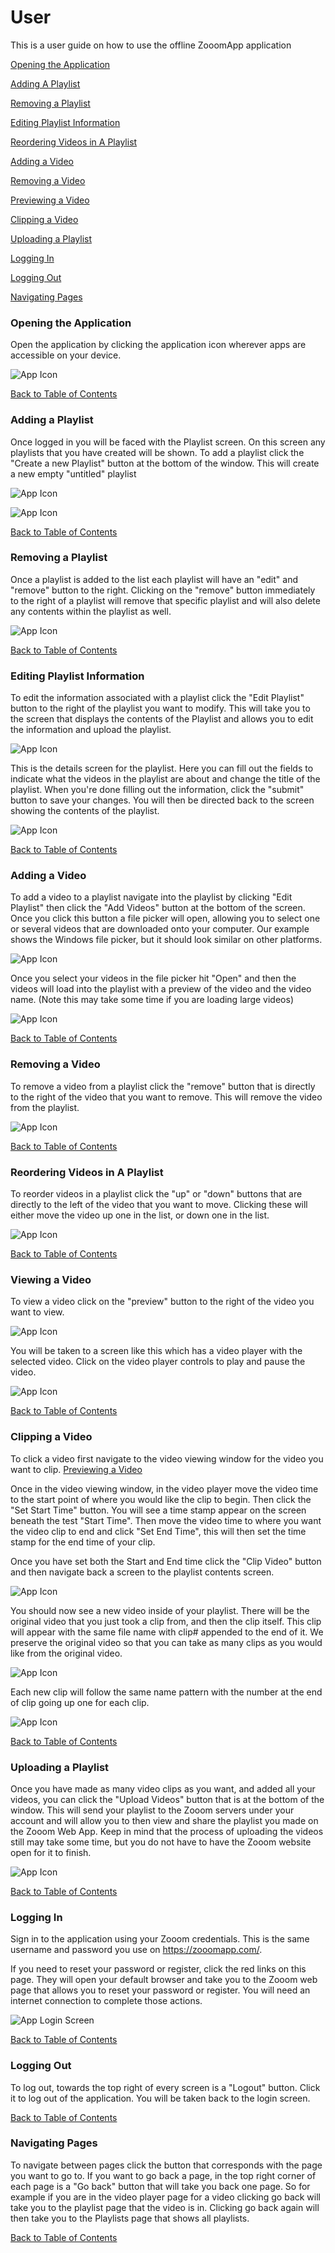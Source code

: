 # User 
This is a user guide on how to use the offline ZooomApp application

[Opening the Application](#Opening-the-Application)

[Adding A Playlist](#Adding-a-Playlist)

[Removing a Playlist](#Removing-a-Playlist)

[Editing Playlist Information](#Editing-Playlist-Information)

[Reordering Videos in A Playlist](#Reordering-Videos-in-A-Playlist)

[Adding a Video](#Adding-a-Video)

[Removing a Video](#Removing-a-Video)

[Previewing a Video](#Viewing-a-Video)

[Clipping a Video](#Clipping-a-Video)

[Uploading a Playlist](#Uploading-a-Playlist)

[Logging In](#Logging-In)

[Logging Out](#Logging-Out)

[Navigating Pages](#Navigating-Pages)

### Opening the Application
Open the application by clicking the application icon wherever apps are accessible on your device.

![App Icon](https://github.com/Line98Dev/offline-video-editing/blob/master/Auxiliary%20Files/UWP-Screenshots/windows-start-menu-application.png)

[Back to Table of Contents](#User)

### Adding a Playlist

Once logged in you will be faced with the Playlist screen. On this screen any playlists that you have created will be shown. To add a playlist click the "Create a new Playlist" button at the bottom of the window. This will create a new empty "untitled" playlist

![App Icon](https://github.com/Line98Dev/offline-video-editing/blob/master/Auxiliary%20Files/User_Documentation_Images/creating_a_playlist.png)

![App Icon](https://github.com/Line98Dev/offline-video-editing/blob/master/Auxiliary%20Files/User_Documentation_Images/default_new_playlist.png)

[Back to Table of Contents](#User)

### Removing a Playlist

Once a playlist is added to the list each playlist will have an "edit" and "remove" button to the right. Clicking on the "remove" button immediately to the right of a playlist will remove that specific playlist and will also delete any contents within the playlist as well.

![App Icon](https://github.com/Line98Dev/offline-video-editing/blob/master/Auxiliary%20Files/User_Documentation_Images/remove_a_playlist.png)

[Back to Table of Contents](#User)

### Editing Playlist Information

To edit the information associated with a playlist click the "Edit Playlist" button to the right of the playlist you want to modify. This will take you to the screen that displays the contents of the Playlist and allows you to edit the information and upload the playlist.

![App Icon](https://github.com/Line98Dev/offline-video-editing/blob/master/Auxiliary%20Files/User_Documentation_Images/edit_a_playlist.png)

This is the details screen for the playlist. Here you can fill out the fields to indicate what the videos in the playlist are about and change the title of the playlist. When you're done filling out the information, click the "submit" button to save your changes. You will then be directed back to the screen showing the contents of the playlist.

![App Icon](https://github.com/Line98Dev/offline-video-editing/blob/master/Auxiliary%20Files/User_Documentation_Images/playlist_information.png)

[Back to Table of Contents](#User)

### Adding a Video

To add a video to a playlist navigate into the playlist by clicking "Edit Playlist" then click the "Add Videos" button at the bottom of the screen.
Once you click this button a file picker will open, allowing you to select one or several videos that are downloaded onto your computer.
Our example shows the Windows file picker, but it should look similar on other platforms.

![App Icon](https://github.com/Line98Dev/offline-video-editing/blob/master/Auxiliary%20Files/UWP%20User/WindowsFileExplorer.png)

Once you select your videos in the file picker hit "Open" and then the videos will load into the playlist with a preview of the video and the video name. (Note this may take some time if you are loading large videos)

![App Icon](https://github.com/Line98Dev/offline-video-editing/blob/master/Auxiliary%20Files/UWP%20User/ListOfVideos.png)

[Back to Table of Contents](#User)

### Removing a Video

To remove a video from a playlist click the "remove" button that is directly to the right of the video that you want to remove. This will remove the video from the playlist.

![App Icon](https://github.com/Line98Dev/offline-video-editing/blob/master/Auxiliary%20Files/UWP%20User/ListOfVideos.png)

[Back to Table of Contents](#User)

### Reordering Videos in A Playlist

To reorder videos in a playlist click the "up" or "down" buttons that are directly to the left of the video that you want to move. Clicking these will either move the video up one in the list, or down one in the list.

![App Icon](https://github.com/Line98Dev/offline-video-editing/blob/master/Auxiliary%20Files/UWP%20User/ListOfVideos.png)

[Back to Table of Contents](#User)

### Viewing a Video

To view a video click on the "preview" button to the right of the video you want to view.

![App Icon](https://github.com/Line98Dev/offline-video-editing/blob/master/Auxiliary%20Files/UWP%20User/ListOfVideos.png)

You will be taken to a screen like this which has a video player with the selected video. Click on the video player controls to play and pause the video.

![App Icon](https://github.com/Line98Dev/offline-video-editing/blob/master/Auxiliary%20Files/UWP%20User/ClipPreview.png)

[Back to Table of Contents](#User)

### Clipping a Video

To click a video first navigate to the video viewing window for the video you want to clip.
[Previewing a Video](#Viewing-a-Video)

Once in the video viewing window, in the video player move the video time to the start point of where you would like the clip to begin.
Then click the "Set Start Time" button. You will see a time stamp appear on the screen beneath the test "Start Time".
Then move the video time to where you want the video clip to end and click "Set End Time", this will then set the time stamp for the end time of your clip.

Once you have set both the Start and End time click the "Clip Video" button and then navigate back a screen to the playlist contents screen.

![App Icon](https://github.com/Line98Dev/offline-video-editing/blob/master/Auxiliary%20Files/UWP%20User/ClipTimesSet.png)

You should now see a new video inside of your playlist. There will be the original video that you just took a clip from, and then the clip itself.
This clip will appear with the same file name with clip# appended to the end of it. We preserve the original video so that you can take as many clips as you would like from the original video.

![App Icon](https://github.com/Line98Dev/offline-video-editing/blob/master/Auxiliary%20Files/UWP%20User/ClipMade.png)

Each new clip will follow the same name pattern with the number at the end of clip going up one for each clip.

![App Icon](https://github.com/Line98Dev/offline-video-editing/blob/master/Auxiliary%20Files/UWP%20User/IncrementingClipCount.png)

[Back to Table of Contents](#User)

### Uploading a Playlist

Once you have made as many video clips as you want, and added all your videos, you can click the "Upload Videos" button that is at the bottom of the window.
This will send your playlist to the Zooom servers under your account and will allow you to then view and share the playlist you made on the Zooom Web App.
Keep in mind that the process of uploading the videos still may take some time, but you do not have to have the Zooom website open for it to finish.

![App Icon](https://github.com/Line98Dev/offline-video-editing/blob/master/Auxiliary%20Files/UWP%20User/PlaylistNoVideos.png)

[Back to Table of Contents](#User)

### Logging In

Sign in to the application using your Zooom credentials. This is the same username and password you use on https://zooomapp.com/.

If you need to reset your password or register, click the red links on this page. They will open your default browser and take you to the Zooom web page that allows you to reset your password or register. You will need an internet connection to complete those actions.

![App Login Screen](https://github.com/Line98Dev/offline-video-editing/blob/master/Auxiliary%20Files/UWP%20User/LoginScreen.png)

[Back to Table of Contents](#User)

### Logging Out

To log out, towards the top right of every screen is a "Logout" button. Click it to log out of the application. You will be taken back to the login screen.

[Back to Table of Contents](#User)

### Navigating Pages

To navigate between pages click the button that corresponds with the page you want to go to. If you want to go back a page, in the top right corner of each page is a "Go back" button that will take you back one page.
So for example if you are in the video player page for a video clicking go back will take you to the playlist page that the video is in. Clicking go back again will then take you to the Playlists page that shows all playlists.

[Back to Table of Contents](#User)
